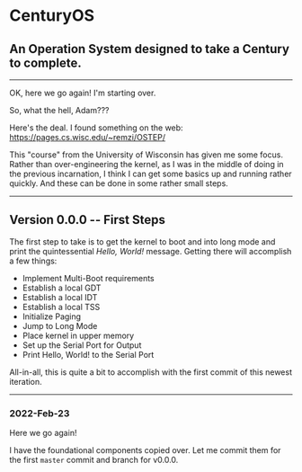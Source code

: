 # CenturyOS

## An Operation System designed to take a Century to complete.

---

OK, here we go again!  I'm starting over.

So, what the hell, Adam???

Here's the deal.  I found something on the web: https://pages.cs.wisc.edu/~remzi/OSTEP/

This "course" from the University of Wisconsin has given me some focus.  Rather than over-engineering the kernel, as I was in the middle of doing in the previous incarnation, I think I can get some basics up and running rather quickly.  And these can be done in some rather small steps.


---

## Version 0.0.0 -- First Steps

The first step to take is to get the kernel to boot and into long mode and print the quintessential *Hello, World!* message.  Getting there will accomplish a few things:
* Implement Multi-Boot requirements
* Establish a local GDT
* Establish a local IDT
* Establish a local TSS
* Initialize Paging
* Jump to Long Mode
* Place kernel in upper memory
* Set up the Serial Port for Output
* Print Hello, World! to the Serial Port

All-in-all, this is quite a bit to accomplish with the first commit of this newest iteration.


---

### 2022-Feb-23

Here we go again!

I have the foundational components copied over.  Let me commit them for the first `master` commit and branch for v0.0.0.
